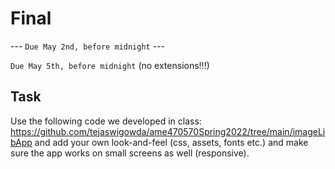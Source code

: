 # Final
--- `Due May 2nd, before midnight` ---

`Due May 5th, before midnight` (no extensions!!!)

## Task

Use the following code we developed in class: https://github.com/tejaswigowda/ame470570Spring2022/tree/main/imageLibApp
and add your own look-and-feel (css, assets, fonts etc.) and make sure
the app works on small screens as well (responsive).
